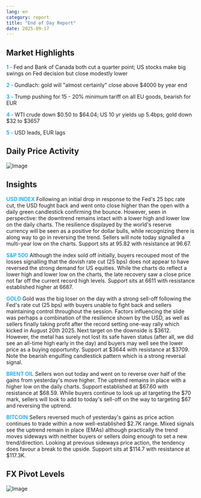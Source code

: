 ```yaml
---
lang: en
category: report
title: "End of Day Report"
date: 2025-09-17
---
```



<h2>Market Highlights</h2>
<strong style="color: #2caef7;">1 - </strong> Fed and Bank of Canada both cut a quarter point; US stocks make big swings on Fed decision but close modestly lower

<strong style="color: #2caef7;">2 - </strong> Gundlach: gold will "almost certainly" close above $4000 by year end


<strong style="color: #2caef7;">3 - </strong> Trump pushing for 15 - 20% minimum tariff on all EU goods, bearish for EUR

<strong style="color: #2caef7;">4 - </strong> WTI crude down $0.50 to $64.04; US 10 yr yields up 5.4bps; gold down $32 to $3657

<strong style="color: #2caef7;">5 - </strong> USD leads, EUR lags



<h2>Daily Price Activity</h2>
<img src="https://markleighedu.github.io/img/Sep-2025/17-Sep-2025/price.jpg" alt="Image"/>

<h2>Insights</h2>
<strong style="color: #2caef7;">USD INDEX</strong> Following an initial drop in response to the Fed's 25 bpc rate cut, the USD fought back and went onto close higher than the open with a daily green candlestick confirming the bounce. However, seen in perspective: the downtrend remains intact with a lower high and lower low on the daily charts. The resilience displayed by the world's reserve currency will be seen as a positive for dollar bulls, while recognizing there is along way to go in reversing the trend. Sellers will note today signalled a multi-year low on the charts. Support sits at 95.82 with resistance at 96.67.

<strong style="color: #2caef7;">S&P 500</strong> Although the index sold off initially, buyers recouped most of the losses signalling that the dovish rate cut (25 bps) does not appear to have reversed the strong demand for US equities. While the charts do reflect a lower high and lower low on the charts, the late recovery saw a close price not far off the current record high levels. Support sits at 6611 with resistance established higher at 6687.

<strong style="color: #2caef7;">GOLD</strong> Gold was the big loser on the day with a strong sell-off following the Fed's rate cut (25 bps) with buyers unable to fight back and sellers maintaining control throughout the session. Factors influencing the slide was perhaps a combination of the resilience shown by the USD, as well as sellers finally taking profit after the record setting one-way rally which kicked in August 20th 2025. Next target on the downside is $3612. However, the metal has surely not lost its safe haven status (after all, we did see an all-time high early in the day) and buyers may well see the lower price as a buying opportunity. Support at $3644 with resistance at $3709. Note the bearish engulfing candlestick pattern which is a strong reversal signal.   

<strong style="color: #2caef7;">BRENT OIL</strong> Sellers won out today and went on to reverse over half of the gains from yesterday's move higher. The uptrend remains in place with a higher low on the daily charts. Support established at $67.60 with resistance at $68.59. While buyers continue to look up at targeting the $70 mark, sellers will look to add to today's sell-off on the way to targeting $67 and reversing the uptrend. 

<strong style="color: #2caef7;">BITCOIN</strong> Sellers reversed much of yesterday's gains as price action continues to trade within a now well-established $2.7K range. Mixed signals see the uptrend remain in place (EMAs) although practically the trend moves sideways with neither buyers or sellers doing enough to set a new trend/direction. Looking at previous sideways price action, the tendency does favour a break to the upside. Support sits at $114.7 with resistance at $117.3K. 



<h2>FX Pivot Levels</h2>
<img src="https://markleighedu.github.io/img/Sep-2025/17-Sep-2025/pivot.jpg" alt="Image"/>